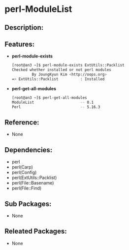 # perl-ModuleList

## Description:

## Features:

* **perl-module-exists**

  ```bash
  [root@an3 ~]$ perl-module-exists ExtUtils::Packlist
  Checked whether installed or not perl modules
           By JoungKyun Kim <http://oops.org>
  => ExtUtils::Packlist          : Installed
  ```

* **perl-get-all-modules**

  ```bash
  [root@an3 ~]$ perl-get-all-modules
  ModuleList                     -- 0.1
  Perl                           -- 5.16.3
  ```

## Reference:

* None

## Dependencies:

* perl
* perl\(Carp\)
* perl\(Config\)
* perl\(ExtUtils::Packlist\)
* perl\(File::Basename\)
* perl\(File::Find\)

## Sub Packages:

* None

## Releated Packages:

* None

